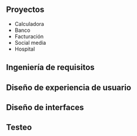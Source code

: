 ## Proyectos
* Calculadora
* Banco
* Facturación
* Social media
* Hospital
## Ingeniería de requisitos
## Diseño de experiencia de usuario
## Diseño de interfaces
## Testeo
